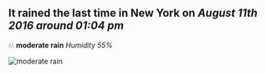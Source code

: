 ## It rained the last time in New York on *August 11th 2016 around 01:04 pm*
💧💧  **moderate rain** *Humidity 55%*

![moderate rain](http://openweathermap.org/img/w/10d.png)
